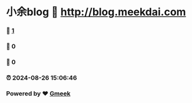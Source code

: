 # 小余blog :link: http://blog.meekdai.com 
### :page_facing_up: [1](http://blog.meekdai.com/tag.html) 
### :speech_balloon: 0 
### :hibiscus: 0 
### :alarm_clock: 2024-08-26 15:06:46 
### Powered by :heart: [Gmeek](https://github.com/Meekdai/Gmeek)
